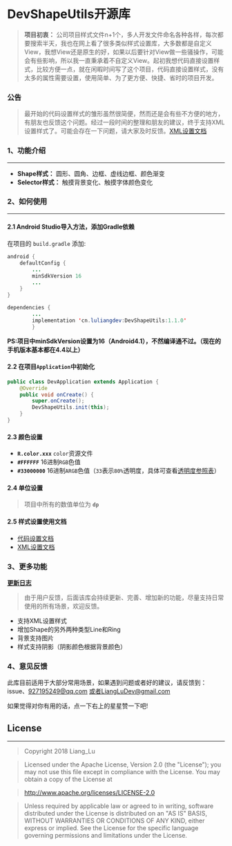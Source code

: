 # DevShapeUtils开源库

> **项目初衷：** 公司项目样式文件n+1个，多人开发文件命名各种各样，每次都要搜索半天，我也在网上看了很多类似样式设置库，大多数都是自定义View，我想View还是原生的好，如果以后要针对View做一些骚操作，可能会有些影响，所以我一直秉承着不自定义View。起初我想代码直接设置样式，比较方便一点，就在闲暇时间写了这个项目，代码直接设置样式，没有太多的属性需要设置，使用简单、为了更方便、快捷、省时的项目开发。



### 公告
> 最开始的代码设置样式的雏形虽然很简便，然而还是会有些不方便的地方，有朋友也反馈这个问题。经过一段时间的整理和朋友的建议，终于支持XML设置样式了。可能会存在一下问题，请大家及时反馈。[XML设置文档]()

### 1、功能介绍
-------------------
- **Shape样式：** 圆形、圆角、边框、虚线边框、颜色渐变
- **Selector样式：** 触摸背景变化、触摸字体颜色变化


### 2、如何使用
-------------------
#### 2.1 Android Studio导入方法，添加Gradle依赖
在项目的 ``` build.gradle ``` 添加:
``` java
android {
    defaultConfig {
        ...
        minSdkVersion 16
        ...
    }
}

dependencies {
        ...
        implementation 'cn.luliangdev:DevShapeUtils:1.1.0'
        }
```
**PS:项目中minSdkVersion设置为16（Android4.1），不然编译通不过。（现在的手机版本基本都在4.4以上）**

#### 2.2 在项目`Application`中初始化
``` java
public class DevApplication extends Application {
    @Override
    public void onCreate() {
        super.onCreate();
        DevShapeUtils.init(this);
    }
}
```
#### 2.3 颜色设置
- **`R.color.xxx`** `color`资源文件
- **`#FFFFFF`** 16进制`RGB`色值
- **`#33000000`** 16进制`ARGB`色值（`33`表示`80%`透明度，具体可查看[透明度参照表](https://blog.csdn.net/hewuzhao/article/details/78821954)）
#### 2.4 单位设置
> 项目中所有的数值单位为 **`dp`**


#### 2.5 样式设置使用文档
- [代码设置文档]()
- [XML设置文档]()


### 3、更多功能
[**更新日志**]()

> 由于用户反馈，后面该库会持续更新、完善、增加新的功能，尽量支持日常使用的所有场景，欢迎反馈。

- 支持XML设置样式
- 增加Shape的另外两种类型Line和Ring
- 背景支持图片
- 样式支持阴影（阴影颜色根据背景颜色）


### 4、意见反馈
此库目前适用于大部分常用场景，如果遇到问题或者好的建议，请反馈到：issue、927195249@qq.com 或者LiangLuDev@gmail.com

如果觉得对你有用的话，点一下右上的星星赞一下吧!


## License
-------------------
> Copyright 2018 Liang_Lu

> Licensed under the Apache License, Version 2.0 (the "License");
   you may not use this file except in compliance with the License.
   You may obtain a copy of the License at

> http://www.apache.org/licenses/LICENSE-2.0

> Unless required by applicable law or agreed to in writing, software
   distributed under the License is distributed on an "AS IS" BASIS,
   WITHOUT WARRANTIES OR CONDITIONS OF ANY KIND, either express or implied.
   See the License for the specific language governing permissions and
   limitations under the License.

